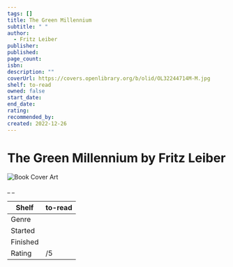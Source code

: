 ```yaml
---
tags: []
title: The Green Millennium
subtitle: " "
author:
  - Fritz Leiber
publisher:
published:
page_count:
isbn:
description: ""
coverUrl: https://covers.openlibrary.org/b/olid/OL32244714M-M.jpg
shelf: to-read
owned: false
start_date:
end_date:
rating:
recommended_by:
created: 2022-12-26
---
```


# The Green Millennium by Fritz Leiber

![Book Cover Art](https://covers.openlibrary.org/b/olid/OL32244714M-M.jpg)

_ _

| Shelf | to-read |
| --- | --- |
| Genre |  |
| Started |  |
| Finished |  |
| Rating | /5 |

